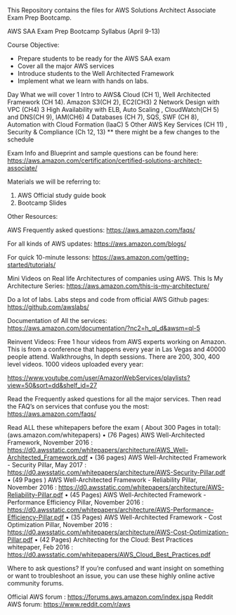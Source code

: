 This Repository contains the files for AWS Solutions Architect Associate Exam Prep Bootcamp.



AWS SAA Exam Prep Bootcamp Syllabus (April 9-13)


Course Objective:
-	Prepare students to be ready for the AWS SAA exam
-	Cover all the major AWS services 
-	Introduce students to the Well Architected Framework
-	Implement what we learn with hands on labs.



Day	What we will cover
1	Intro to AWS& Cloud (CH 1), Well Architected Framework (CH 14).  Amazon S3(CH 2), EC2(CH3)
2	Network Design with VPC (CH4) 
3	High Availability with ELB, Auto Scaling , CloudWatch(CH  5) and DNS(CH 9), IAM(CH6)
4	Databases (CH 7), SQS, SWF (CH 8), Automation with Cloud Formation (IaaC) 
5	Other AWS Key Services (CH 11) , Security  & Compliance (Ch 12, 13) 
** there might be a few changes to the schedule 



Exam Info and Blueprint and sample questions can be found here:
https://aws.amazon.com/certification/certified-solutions-architect-associate/


Materials we will be referring to:
1)	AWS Official study guide book
2)	Bootcamp Slides




Other Resources:

AWS Frequently asked questions:
https://aws.amazon.com/faqs/

For all kinds of AWS updates:
https://aws.amazon.com/blogs/

For quick 10-minute lessons:
https://aws.amazon.com/getting-started/tutorials/

Mini Videos on Real life Architectures of companies using AWS. This Is My Architecture Series:
https://aws.amazon.com/this-is-my-architecture/

Do a lot of labs. Labs steps and code from official AWS Github pages: https://github.com/awslabs/

Documentation of All the services:
https://aws.amazon.com/documentation/?nc2=h_ql_d&awsm=ql-5

Reinvent Videos: Free 1 hour videos from AWS experts working on Amazon. This is from a conference that happens every year in Las Vegas and 40000 people attend. Walkthroughs, In depth sessions. There are 200, 300, 400 level videos. 1000 videos uploaded every year:

https://www.youtube.com/user/AmazonWebServices/playlists?view=50&sort=dd&shelf_id=27

Read the Frequently asked questions for all the major services. Then read the FAQ’s on services that confuse you the most:
https://aws.amazon.com/faqs/







Read ALL these whitepapers before the exam ( About 300 Pages in total):
 (aws.amazon.com/whitepapers) 
•	(76 Pages) AWS Well-Architected Framework, November 2016 :
    https://d0.awsstatic.com/whitepapers/architecture/AWS_Well-Architected_Framework.pdf
•	(36 pages) AWS Well-Architected Framework - Security Pillar, May 2017 :
https://d0.awsstatic.com/whitepapers/architecture/AWS-Security-Pillar.pdf
•	(49 Pages ) AWS Well-Architected Framework - Reliability Pillar, November 2016 :
https://d0.awsstatic.com/whitepapers/architecture/AWS-Reliability-Pillar.pdf
•	(45 Pages) AWS Well-Architected Framework - Performance Efficiency Pillar, November 2016 :
https://d0.awsstatic.com/whitepapers/architecture/AWS-Performance-Efficiency-Pillar.pdf
•	(35 Pages) AWS Well-Architected Framework - Cost Optimization Pillar, November 2016 :
https://d0.awsstatic.com/whitepapers/architecture/AWS-Cost-Optimization-Pillar.pdf
•	(42 Pages) Architecting for the Cloud: Best Practices whitepaper, Feb 2016 :
https://d0.awsstatic.com/whitepapers/AWS_Cloud_Best_Practices.pdf




Where to ask questions? If you’re confused and want insight on something or want to troubleshoot an issue, you can use these highly online active community forums.

Official AWS forum :
https://forums.aws.amazon.com/index.jspa
Reddit AWS forum:
https://www.reddit.com/r/aws


